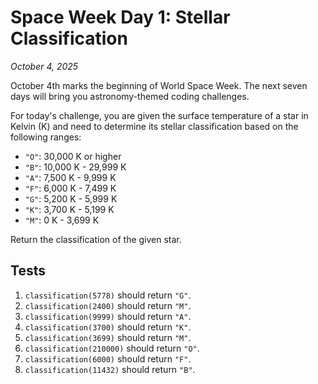 # Space Week Day 1: Stellar Classification
*October 4, 2025*

October 4th marks the beginning of World Space Week. The next seven days will bring you astronomy-themed coding challenges.

For today's challenge, you are given the surface temperature of a star in Kelvin (K) and need to determine its stellar classification based on the following ranges:

- `"O"`: 30,000 K or higher
- `"B"`: 10,000 K - 29,999 K
- `"A"`: 7,500 K - 9,999 K
- `"F"`: 6,000 K - 7,499 K
- `"G"`: 5,200 K - 5,999 K
- `"K"`: 3,700 K - 5,199 K
- `"M"`: 0 K - 3,699 K

Return the classification of the given star.

## Tests

1. `classification(5778)` should return `"G"`.
2. `classification(2400)` should return `"M"`.
3. `classification(9999)` should return `"A"`.
4. `classification(3700)` should return `"K"`.
5. `classification(3699)` should return `"M"`.
6. `classification(210000)` should return `"O"`.
7. `classification(6000)` should return `"F"`.
8. `classification(11432)` should return `"B"`.
